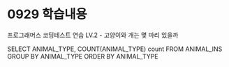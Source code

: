# 0929 학습내용

프로그래머스 코딩테스트 연습 
LV.2 - 고양이와 개는 몇 마리 있을까

SELECT ANIMAL_TYPE, COUNT(ANIMAL_TYPE) count
FROM ANIMAL_INS
GROUP BY ANIMAL_TYPE
ORDER BY ANIMAL_TYPE